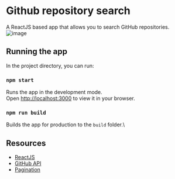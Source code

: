 # Github repository search
A ReactJS based app that allows you to search GitHub repositories.
![image](https://user-images.githubusercontent.com/105893349/184711968-099d692e-618b-4459-a6d2-53907de9e8d1.png)


## Running the app

In the project directory, you can run:

### `npm start`

Runs the app in the development mode.\
Open [http://localhost:3000](http://localhost:3000) to view it in your browser.

### `npm run build`

Builds the app for production to the `build` folder.\

## Resources
* [ReactJS](https://reactjs.org/)
* [GitHub API](https://docs.github.com/en/rest/search#search-issues-and-pull-requests)
* [Pagination](https://www.youtube.com/watch?v=GmWUYZ2xovI)
